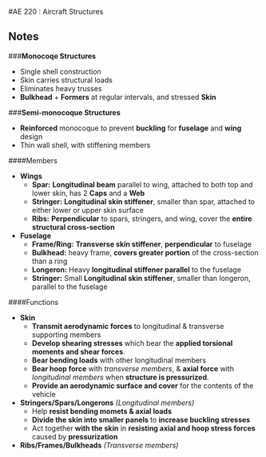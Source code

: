 #AE 220 : Aircraft Structures

## Notes

###__Monocoqe Structures__

* Single shell construction
* Skin carries structural loads
* Eliminates heavy trusses
* __Bulkhead__ + __Formers__ at regular intervals, and stressed __Skin__

###__Semi-monocoque Structures__

* __Reinforced__ monocoque to prevent __buckling__ for __fuselage__ and __wing__ design
* Thin wall shell, with stiffening members

####Members

* __Wings__
    * __Spar:__ __Longitudinal beam__ parallel to wing, attached to both top and lower skin, has 2 __Caps__ and a __Web__
    * __Stringer:__ __Longitudinal skin stiffener__, smaller than spar, attached to either lower or upper skin surface
    * __Ribs:__ __Perpendicular__ to spars, stringers, and wing, cover the __entire structural cross-section__
* __Fuselage__
    * __Frame/Ring:__ __Transverse skin stiffener__, __perpendicular__ to fuselage
    * __Bulkhead:__ heavy frame, __covers greater portion__ of the cross-section than a ring
    * __Longeron:__ Heavy __longitudinal stiffener parallel__ to the fuselage
    * __Stringer:__ Small __Longitudinal skin stiffener__, smaller than longeron, parallel to the fuselage

####Functions

* __Skin__
    * __Transmit aerodynamic forces__ to longitudinal & transverse supporting members
    * __Develop shearing stresses__ which bear the __applied torsional moments and shear forces__.
    * __Bear bending loads__ with other longitudinal members 
    * __Bear hoop force__ with _transverse members_, & __axial force__ with _longitudinal members_ when __structure is pressurized__.
    * __Provide an aerodynamic surface and cover__ for the contents of the
vehicle
* __Stringers/Spars/Longerons__ _(Longitudinal members)_
    * Help __resist bending momets & axial loads__
    * __Divide the skin into smaller panels__ to __increase buckling stresses__
    * Act together __with the skin__ in __resisting axial and hoop stress forces__ caused by __pressurization__
* __Ribs/Frames/Bulkheads__ _(Transverse members)_
